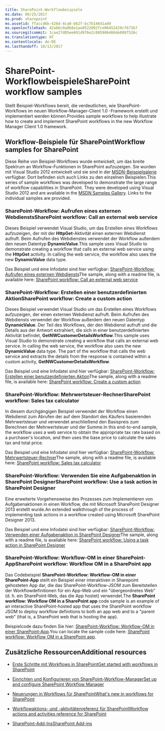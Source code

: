 ```yaml
---
title: SharePoint-Workflowbeispiele
ms.date: 09/25/2017
ms.prod: sharepoint
ms.assetid: ffaccd6b-426d-4ca0-b62f-bc7b14641a49
ms.openlocfilehash: 42abbc0a0b8e1ae8522092fce06452429cf673b7
ms.sourcegitcommit: 1cae27d85ee691d976e2c085986466de088f526c
ms.translationtype: HT
ms.contentlocale: de-DE
ms.lasthandoff: 10/13/2017
---
```

# <a name="sharepoint-workflow-samples"></a><span data-ttu-id="a474c-102">SharePoint-Workflowbeispiele</span><span class="sxs-lookup"><span data-stu-id="a474c-102">SharePoint workflow samples</span></span>
<span data-ttu-id="a474c-103">Stellt Beispiel-Workflows bereit, die verdeutlichen, wie SharePoint-Workflows im neuen Workflow-Manager-Client 1.0 -Framework erstellt und implementiert werden können.</span><span class="sxs-lookup"><span data-stu-id="a474c-103">Provides sample workflows to help illustrate how to create and implement SharePoint workflows in the new Workflow Manager Client 1.0 framework.</span></span>
## <a name="workflow-samples-for-sharepoint"></a><span data-ttu-id="a474c-104">Workflow-Beispiele für SharePoint</span><span class="sxs-lookup"><span data-stu-id="a474c-104">Workflow samples for SharePoint</span></span>
<span data-ttu-id="a474c-105"><a name="bkm_wfsamples"> </a></span><span class="sxs-lookup"><span data-stu-id="a474c-105"></span></span>

<span data-ttu-id="a474c-p101">Diese Reihe von Beispiel-Workflows wurde entwickelt, um das breite Spektrum an Workflow-Funktionen in SharePoint aufzuzeigen. Sie wurden mit Visual Studio 2012 entwickelt und sie sind in der  [MSDN-Beispielgalerie](http://code.msdn.microsoft.com/) verfügbar. Dort befinden sich auch Links zu den einzelnen Beispielen.</span><span class="sxs-lookup"><span data-stu-id="a474c-p101">This series of sample workflows was developed to demonstrate the large range of workflow capabilities in SharePoint. They were developed using Visual Studio 2012 and are available in the  [MSDN Samples Gallery](http://code.msdn.microsoft.com/). Links to the individual samples are provided.</span></span>
  
    
    

### <a name="sharepoint-workflow-call-an-external-web-service"></a><span data-ttu-id="a474c-109">SharePoint-Workflow: Aufrufen eines externen Webdiensts</span><span class="sxs-lookup"><span data-stu-id="a474c-109">SharePoint workflow: Call an external web service</span></span>

<span data-ttu-id="a474c-p102">Dieses Beispiel verwendet Visual Studio, um das Erstellen eines Workflows aufzuzeigen, der mit der **HttpGet**-Aktivität einen externen Webdienst aufruft. Beim Aufrufen des Webdienstes verwendet der Workflow außerdem den neuen Datentyp **DynamicValue**.</span><span class="sxs-lookup"><span data-stu-id="a474c-p102">This sample uses Visual Studio to demonstrate creating a workflow that calls an external web service using the **HttpGet** activity. In calling the web service, the workflow also uses the new **DynamicValue** data type.</span></span>
  
    
    
<span data-ttu-id="a474c-112">Das Beispiel und eine Infodatei sind hier verfügbar:  [SharePoint-Workflow: Aufrufen eines externen Webdiensts](http://code.msdn.microsoft.com/SharePoint-workflow-48ea87d4)</span><span class="sxs-lookup"><span data-stu-id="a474c-112">The sample, along with a readme file, is available here:  [SharePoint workflow: Call an external web service](http://code.msdn.microsoft.com/SharePoint-workflow-48ea87d4)</span></span>
  
    
    

### <a name="sharepoint-workflow-create-a-custom-action"></a><span data-ttu-id="a474c-113">SharePoint-Workflow: Erstellen einer benutzerdefinierten Aktion</span><span class="sxs-lookup"><span data-stu-id="a474c-113">SharePoint workflow: Create a custom action</span></span>

<span data-ttu-id="a474c-p103">Dieses Beispiel verwendet Visual Studio um das Erstellen eines Workflows aufzuzeigen, der einen externen Webdienst aufruft. Beim Aufrufen des Webdiensts verwendet der Workflow außerdem den neuen Datentyp **DynamicValue**. Der Teil des Workflows, der den Webdienst aufruft und die Details aus der Antwort extrahiert, die sich in einer benutzerdefinierten Aktivität befindet, **GetNWCustomerDetailsWorkflow**.</span><span class="sxs-lookup"><span data-stu-id="a474c-p103">This sample uses Visual Studio to demonstrate creating a workflow that calls an external web service. In calling the web service, the workflow also uses the new **DynamicValue** data type. The part of the workflow that calls the web service and extracts the details from the response is contained within a custom activity, **GetNWCustomerDetailsWorkflow**.</span></span>
  
    
    
<span data-ttu-id="a474c-117">Das Beispiel und eine Infodatei sind hier verfügbar:  [SharePoint-Workflow: Erstellen einer benutzerdefinierten Aktion](http://code.msdn.microsoft.com/SharePoint-workflow-41e5c0f9)</span><span class="sxs-lookup"><span data-stu-id="a474c-117">The sample, along with a readme file, is available here:  [SharePoint workflow: Create a custom action](http://code.msdn.microsoft.com/SharePoint-workflow-41e5c0f9)</span></span>
  
    
    

### <a name="sharepoint-workflow-sales-tax-calculator"></a><span data-ttu-id="a474c-118">SharePoint-Workflow: Mehrwertsteuer-Rechner</span><span class="sxs-lookup"><span data-stu-id="a474c-118">SharePoint workflow: Sales tax calculator</span></span>

<span data-ttu-id="a474c-119">In diesem durchgängigen Beispiel verwendet der Workflow einen Webdienst zum Abrufen der auf dem Standort des Käufers basierenden Mehrwertsteuer und verwendet anschließend den Basispreis zum Berechnen der Mehrwertsteuer und der Summe.</span><span class="sxs-lookup"><span data-stu-id="a474c-119">In this end-to-end sample, the workflow uses a web service to obtain the appropriate tax rate based on a purchaser's location, and then uses the base price to calculate the sales tax and total price.</span></span>
  
    
    
<span data-ttu-id="a474c-120">Das Beispiel und eine Infodatei sind hier verfügbar:  [SharePoint-Workflow: Mehrwertsteuer-Rechner](http://code.msdn.microsoft.com/SharePoint-workflow-f7a1a8ba)</span><span class="sxs-lookup"><span data-stu-id="a474c-120">The sample, along with a readme file, is available here:  [SharePoint workflow: Sales tax calculator](http://code.msdn.microsoft.com/SharePoint-workflow-f7a1a8ba)</span></span>
  
    
    

### <a name="sharepoint-workflow-use-a-task-action-in-sharepoint-designer"></a><span data-ttu-id="a474c-121">SharePoint-Workflow: Verwenden Sie eine Aufgabenaktion in SharePoint Designer</span><span class="sxs-lookup"><span data-stu-id="a474c-121">SharePoint workflow: Use a task action in SharePoint Designer</span></span>

<span data-ttu-id="a474c-122">Eine erweiterte Vorgehensweise des Prozesses zum Implementieren von Aufgabenaktionen in einen Workflow, die mit Microsoft SharePoint Designer 2013 erstellt wurde.</span><span class="sxs-lookup"><span data-stu-id="a474c-122">An extended walkthrough of the process of implementing task actions in a workflow created using Microsoft SharePoint Designer 2013.</span></span>
  
    
    
<span data-ttu-id="a474c-123">Das Beispiel und eine Infodatei sind hier verfügbar:  [SharePoint-Workflow: Verwenden einer Aufgabenaktion in SharePoint Designer](http://code.msdn.microsoft.com/SharePoint-workflow-942a5441)</span><span class="sxs-lookup"><span data-stu-id="a474c-123">The sample, along with a readme file, is available here:  [SharePoint workflow: Using a task action in SharePoint Designer](http://code.msdn.microsoft.com/SharePoint-workflow-942a5441)</span></span>
  
    
    

### <a name="sharepoint-workflow-workflow-om-in-a-sharepoint-app"></a><span data-ttu-id="a474c-124">SharePoint-Workflow: Workflow-OM in einer SharePoint-App</span><span class="sxs-lookup"><span data-stu-id="a474c-124">SharePoint workflow: Workflow OM in a SharePoint app</span></span>

<span data-ttu-id="a474c-125">Das Codebeispiel **SharePoint-Workflow: Workflow-OM in einer SharePoint-App** stellt ein Beispiel einer interaktiven in Sharepoint gehosteten App dar, die das SharePoint-Workflow-JSOM zum Bereitstellen der Workflowdefinitionen für ein App-Web und ein "übergeordnetes Web" (d. h. ein SharePoint-Web, das die App hostet) verwendet.</span><span class="sxs-lookup"><span data-stu-id="a474c-125">The **SharePoint workflow: Workflow OM in a SharePoint app** code sample is an example of an interactive SharePoint-hosted app that uses the SharePoint workflow JSOM to deploy workflow definitions to both an app web and to a "parent web" (that is, a SharePoint web that is hosting the app).</span></span>
  
    
    
<span data-ttu-id="a474c-126">Beispielcode dazu finden Sie hier:  [SharePoint-Workflow: Workflow-OM in einer SharePoint-App](http://code.msdn.microsoft.com/SharePoint-workflow-050f5211).</span><span class="sxs-lookup"><span data-stu-id="a474c-126">You can locate the sample code here:  [SharePoint workflow: Workflow OM in a SharePoint app](http://code.msdn.microsoft.com/SharePoint-workflow-050f5211).</span></span>
  
    
    

## <a name="additional-resources"></a><span data-ttu-id="a474c-127">Zusätzliche Ressourcen</span><span class="sxs-lookup"><span data-stu-id="a474c-127">Additional resources</span></span>
<span data-ttu-id="a474c-128"><a name="bkm_additional"> </a></span><span class="sxs-lookup"><span data-stu-id="a474c-128"></span></span>


-  [<span data-ttu-id="a474c-129">Erste Schritte mit Workflows in SharePoint</span><span class="sxs-lookup"><span data-stu-id="a474c-129">Get started with workflows in SharePoint</span></span>](get-started-with-workflows-in-sharepoint.md)
    
  
-  [<span data-ttu-id="a474c-130">Einrichten und Konfigurieren von SharePoint-Workflow-Manager</span><span class="sxs-lookup"><span data-stu-id="a474c-130">Set up and configure SharePoint Workflow Manager</span></span>](set-up-and-configure-sharepoint-workflow-manager.md)
    
  
-  [<span data-ttu-id="a474c-131">Neuerungen in Workflows für SharePoint</span><span class="sxs-lookup"><span data-stu-id="a474c-131">What's new in workflows for SharePoint</span></span>](what-s-new-in-workflows-for-sharepoint.md)
    
  
-  [<span data-ttu-id="a474c-132">Workflowaktions- und -aktivitätenreferenz für SharePoint</span><span class="sxs-lookup"><span data-stu-id="a474c-132">Workflow actions and activities reference for SharePoint</span></span>](workflow-actions-and-activities-reference-for-sharepoint.md)
    
  
-  [<span data-ttu-id="a474c-133">SharePoint-Add-Ins</span><span class="sxs-lookup"><span data-stu-id="a474c-133">SharePoint Add-ins</span></span>](http://msdn.microsoft.com/library/cd1eda9e-8e54-4223-93a9-a6ea0d18df70%28Office.15%29.aspx)
    
  

